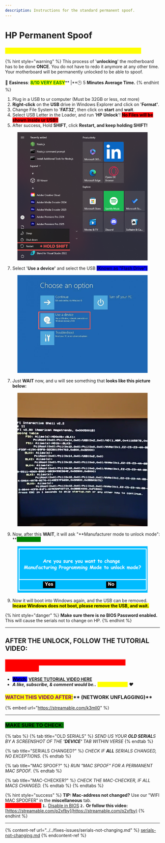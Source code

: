 ```yaml
---
description: Instructions for the standard permanent spoof.
---
```


# HP Permanent Spoof

### <mark style="color:yellow;background-color:yellow;">FOLLOW THESE STEPS FIRST BEFORE TUTORIAL VIDEO</mark>

{% hint style="warning" %}
This process of '**unlocking**' the motherboard has to be done **ONCE**. You do not have to redo it anymore at any other time. Your motherboard will be permanently unlocked to be able to spoof.\
\
🌟 **Easiness**: <mark style="color:green;">**8/10 VERY EASY**</mark>** |**🕒 5 **Minutes Average Time.**
{% endhint %}

1. Plug in a USB to ur computer (Must be 32GB or less, not more)
2. **Right-click** on the **USB** drive in Windows Explorer and click on '**Format'**.
3. Change File System to '**FAT32**', then click on **start** and **wait**.
4. Select USB Letter in the Loader, and run '**HP** **Unlock**'! <mark style="background-color:red;">**No Files will be shown inside ur USB!!**</mark>
5. After success, Hold **SHIFT**, click **Restart, and keep holding SHIFT!**

<div align="left">

<figure><img src="../../.gitbook/assets/+ HOLD SHIFT (1).png" alt=""><figcaption></figcaption></figure>

</div>

7. Select '**Use a device'** and select the USB <mark style="background-color:blue;">(Known as "Flash Drive")</mark>

<div align="left">

<figure><img src="../../.gitbook/assets/Untitled design (14).png" alt="" width="563"><figcaption></figcaption></figure>

</div>

7. Just **WAIT** now, and u will see something that **looks like this picture below:**

<div align="left">

<figure><img src="../../.gitbook/assets/startup.png" alt=""><figcaption></figcaption></figure>

</div>

9. Now, after this **WAIT**, it will ask "**Manufacturer mode to unlock mode":  **<mark style="color:green;background-color:green;">**CLICK YES!**</mark>

<div align="left">

<figure><img src="../../.gitbook/assets/Are you sure you want to change Manufacturing Programming Mode to unlock mode.png" alt="" width="525"><figcaption></figcaption></figure>

</div>

9. Now it will boot into Windows again, and the USB can be removed.\
   <mark style="background-color:yellow;">**Incase Windows does not boot, please remove the USB, and wait.**</mark>

{% hint style="danger" %}
**Make sure there is no BIOS Password enabled.** This will cause the serials not to change on HP.
{% endhint %}

***

## AFTER THE UNLOCK, FOLLOW THE TUTORIAL VIDEO:

### <mark style="color:red;background-color:red;">**MAKE SURE TO REMOVE ANY 'USB' ON YOUR PC CONNECTED!**</mark>

* <mark style="background-color:blue;">**Watch:**</mark> [**VERSE TUTORIAL VIDEO HERE**](https://bit.ly/instructions-video)
* _**A like, subscribe, & comment would be..**_ _<mark style="color:yellow;">**verse-tacular!**</mark> ❤️_

### <mark style="color:purple;">**WATCH THIS VIDEO AFTER:**</mark>** (NETWORK UNFLAGGING)**

{% embed url="https://streamable.com/k3mll0" %}

***

### <mark style="background-color:green;">MAKE SURE TO CHECK:</mark>

{% tabs %}
{% tab title="OLD SERIALS" %}
_SEND US YOUR **OLD SERIAL**S BY A SCREENSHOT OF THE **'DEVICE'** TAB WITHIN VERSE_
{% endtab %}

{% tab title="SERIALS CHANGED?" %}
_CHECK IF **ALL** SERIALS CHANGED, NO EXCEPTIONS._
{% endtab %}

{% tab title="MAC SPOOF?" %}
_RUN "MAC SPOOF" FOR A PERMANENT MAC SPOOF._
{% endtab %}

{% tab title="MAC-CHECKER?" %}
_CHECK THE MAC-CHECKER, IF ALL MACS CHANGED._
{% endtab %}
{% endtabs %}

{% hint style="success" %}
**TIP: Mac-address not changed?** Use our "WIFI MAC SPOOFER" in the **miscellaneous** tab.\
<mark style="color:red;background-color:red;">Still not changed?</mark> **`1.`** [Disable in BIOS](https://verse-solutions.gitbook.io/verse-permanent/setup-instructions/bios-configurations#turn-off-wifi-and-bluetooth-required) **`2.`** **Or follow this video:** [https://streamable.com/p2xfby](https://streamable.com/p2xfby)
{% endhint %}

***

{% content-ref url="../../fixes-issues/serials-not-changing.md" %}
[serials-not-changing.md](../../fixes-issues/serials-not-changing.md)
{% endcontent-ref %}
